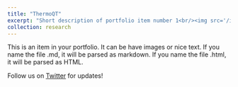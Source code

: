 ```yaml
---
title: "ThermoQT"
excerpt: "Short description of portfolio item number 1<br/><img src='/images/500x300.png'>"
collection: research
---
```


This is an item in your portfolio. It can be have images or nice text. If you name the file .md, it will be parsed as markdown. If you name the file .html, it will be parsed as HTML. 

Follow us on [Twitter](https://twitter.com/ThermoQT) for updates!